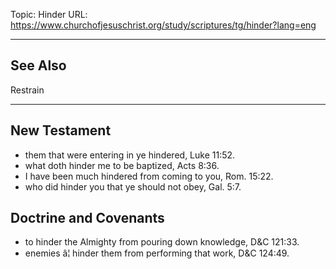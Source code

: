 Topic: Hinder
URL: https://www.churchofjesuschrist.org/study/scriptures/tg/hinder?lang=eng

---

## See Also

Restrain

---

## New Testament

- them that were entering in ye hindered, Luke 11:52.
- what doth hinder me to be baptized, Acts 8:36.
- I have been much hindered from coming to you, Rom. 15:22.
- who did hinder you that ye should not obey, Gal. 5:7.

## Doctrine and Covenants

- to hinder the Almighty from pouring down knowledge, D&C 121:33.
- enemies â¦ hinder them from performing that work, D&C 124:49.

